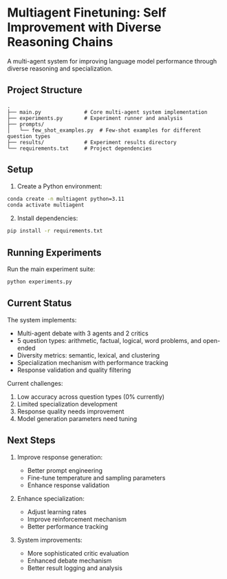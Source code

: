# Multiagent Finetuning: Self Improvement with Diverse Reasoning Chains

A multi-agent system for improving language model performance through diverse reasoning and specialization.

## Project Structure

```
.
├── main.py              # Core multi-agent system implementation
├── experiments.py       # Experiment runner and analysis
├── prompts/            
│   └── few_shot_examples.py  # Few-shot examples for different question types
├── results/             # Experiment results directory
└── requirements.txt     # Project dependencies
```

## Setup

1. Create a Python environment:
```bash
conda create -n multiagent python=3.11
conda activate multiagent
```

2. Install dependencies:
```bash
pip install -r requirements.txt
```

## Running Experiments

Run the main experiment suite:
```bash
python experiments.py
```

## Current Status

The system implements:
- Multi-agent debate with 3 agents and 2 critics
- 5 question types: arithmetic, factual, logical, word problems, and open-ended
- Diversity metrics: semantic, lexical, and clustering
- Specialization mechanism with performance tracking
- Response validation and quality filtering

Current challenges:
1. Low accuracy across question types (0% currently)
2. Limited specialization development
3. Response quality needs improvement
4. Model generation parameters need tuning

## Next Steps

1. Improve response generation:
   - Better prompt engineering
   - Fine-tune temperature and sampling parameters
   - Enhance response validation

2. Enhance specialization:
   - Adjust learning rates
   - Improve reinforcement mechanism
   - Better performance tracking

3. System improvements:
   - More sophisticated critic evaluation
   - Enhanced debate mechanism
   - Better result logging and analysis 